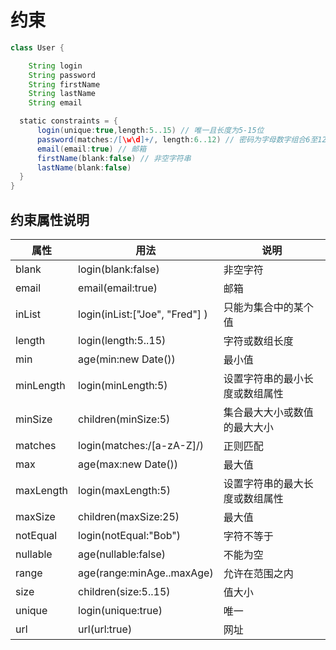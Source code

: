 # 约束

```groovy
class User {

    String login
    String password
    String firstName
    String lastName
    String email

  static constraints = {
      login(unique:true,length:5..15) // 唯一且长度为5-15位
      password(matches:/[\w\d]+/, length:6..12) // 密码为字母数字组合6至12位
      email(email:true) // 邮箱
      firstName(blank:false) // 非空字符串
      lastName(blank:false) 
  }
}
```

## 约束属性说明

|属性|用法|说明|
|--|--|--|
|blank| login(blank:false)  |非空字符|
|email| email(email:true) |邮箱|
|inList| login(inList:["Joe", "Fred"] )| 只能为集合中的某个值 |
|length| login(length:5..15)| 字符或数组长度 |
|min| age(min:new Date())| 最小值|
|minLength| login(minLength:5)| 设置字符串的最小长度或数组属性|
|minSize| children(minSize:5)| 集合最大大小或数值的最大大小 |
|matches| login(matches:/[a-zA-Z]/)| 正则匹配 |
|max| age(max:new Date())| 最大值 |
|maxLength| login(maxLength:5)| 设置字符串的最大长度或数组属性 |
|maxSize| children(maxSize:25)|最大值|
|notEqual| login(notEqual:"Bob")|字符不等于|
|nullable |age(nullable:false)|不能为空|
|range| age(range:minAge..maxAge)|允许在范围之内|
|size| children(size:5..15) |值大小|
|unique| login(unique:true) |唯一|
|url| url(url:true) |网址|
